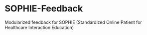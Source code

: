 # SOPHIE-Feedback
Modularized feedback for SOPHIE (Standardized Online Patient for Healthcare Interaction Education)
